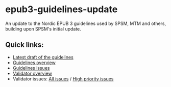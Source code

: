 # epub3-guidelines-update
An update to the Nordic EPUB 3 guidelines used by SPSM, MTM and others, building upon SPSM's initial update. 

## Quick links:

- [Latest draft of the guidelines](https://github.com/nlbdev/epub3-guidelines-update/blob/master/guidelines/guidelines.md)
- [Guidelines overview](https://github.com/nlbdev/epub3-guidelines-update/tree/master/guidelines)
- [Guidelines issues](https://github.com/nlbdev/epub3-guidelines-update/issues?q=is%3Aopen+label%3Aguidelines)
- [Validator overview](https://github.com/nlbdev/epub3-guidelines-update/tree/master/validator)
- Validator issues: [All issues](https://github.com/nlbdev/nordic-epub3-dtbook-migrator/issues?q=is%3Aissue+is%3Aopen+label%3Avalidator-revision) / [High priority issues](https://github.com/nlbdev/nordic-epub3-dtbook-migrator/issues?q=is%3Aissue+is%3Aopen+label%3Avalidator-revision+label%3A%22High+priority%22)
